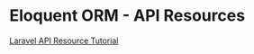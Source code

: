 # Eloquent ORM - API Resources

[Laravel API Resource Tutorial](https://vegibit.com/laravel-api-resource-tutorial/)
